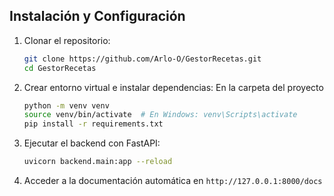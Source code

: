 ## Instalación y Configuración
1. Clonar el repositorio:
   ```sh
   git clone https://github.com/Arlo-O/GestorRecetas.git
   cd GestorRecetas
   ```
2. Crear entorno virtual e instalar dependencias:
    En la carpeta del proyecto
   ```sh
   python -m venv venv
   source venv/bin/activate  # En Windows: venv\Scripts\activate
   pip install -r requirements.txt
   ```
3. Ejecutar el backend con FastAPI:
   ```sh
   uvicorn backend.main:app --reload
   ```
4. Acceder a la documentación automática en `http://127.0.0.1:8000/docs`
